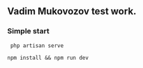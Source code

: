 ## Vadim Mukovozov test work.

### Simple start
```
 php artisan serve

npm install && npm run dev
```
